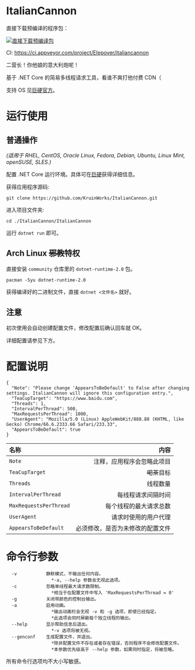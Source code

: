 # ItalianCannon

直接下载预编译的程序包：

[![直接下载预编译包](https://ci.appveyor.com/api/projects/status/rnt9jq5w7p0kdepa?svg=true)](https://ci.appveyor.com/api/projects/Elepover/ItalianCannon/artifacts/ItalianCannon.zip)

CI: https://ci.appveyor.com/project/Elepover/italiancannon

二营长！你他娘的意大利炮呢！

基于 .NET Core 的简易多线程请求工具，看谁不爽打他付费 CDN（

支持 OS 见[巨硬官方](https://github.com/dotnet/core/blob/master/release-notes/2.0/2.0-supported-os.md#net-core-20---supported-os-versions)。

# 运行使用

## 普通操作

*(适用于 RHEL, CentOS, Oracle Linux, Fedora, Debian, Ubuntu, Linux Mint, openSUSE, SLES.)*

配置 .NET Core 运行环境。具体可在[巨硬](https://www.microsoft.com/net)获得详细信息。

获得应用程序源码:

`git clone https://github.com/KruinWorks/ItalianCannon.git`

进入项目文件夹:

`cd ./ItalianCannon/ItalianCannon`

运行 `dotnet run` 即可。

## Arch Linux ~~邪教~~特权

直接安装 `community` 仓库里的 `dotnet-runtime-2.0` 包。

`pacman -Syu dotnet-runtime-2.0`

获得编译好的二进制文件，直接 `dotnet <文件名>` 就好。

## 注意

初次使用会自动创建配置文件，修改配置后确认回车就 OK。

详细配置请参见下方。

# 配置说明

```
{
  "Note": "Please change 'AppearsToBeDefault' to False after changing settings. ItalianCannon will ignore this configuration entry.",
  "TeaCupTarget": "https://www.baidu.com",
  "Threads": 1,
  "IntervalPerThread": 500,
  "MaxRequestsPerThread": 1000,
  "UserAgent": "Mozilla/5.0 (Linux) AppleWebKit/888.88 (KHTML, like Gecko) Chrome/66.6.2333.66 Safari/233.33",
  "AppearsToBeDefault": true
}
```

| 名称 | 内容 |
| :----- | -----: |
| `Note` | 注释，应用程序会忽略此项目 |
| `TeaCupTarget` | ~~喝茶~~目标 |
| `Threads` | 线程数量 |
| `IntervalPerThread` | 每线程请求间隔时间 |
| `MaxRequestsPerThread` | 每个线程的最大请求总数 |
| `UserAgent` | 请求时使用的用户代理 |
| `AppearsToBeDefault` | 必须修改，是否为未修改的配置文件 |

# 命令行参数

```
  -v           静默模式，不输出任何内容。
                 *-a, --help 参数会无视此选项。
  -c           忽略单线程最大请求数限制。
                 *相当于在配置文件中写入 'MaxRequestsPerThread = 0'
  -g           关闭带颜色的控制台输出。
  -a           启用动画。
                 *输出动画栏会无视 -v 和 -g 选项，即使已经指定。
                 *此选项会同时屏蔽每个独立线程的输出。
  --help       显示帮助信息后退出。
                 *-v 选项将被无视。
  --genconf    生成配置文件，并退出。
                 *除非配置文件不存在或者存在错误，否则程序不会修改配置文件。
                 *本参数优先级高于 --help 参数，如果同时指定，将被忽略。
```

 所有命令行选项均不大小写敏感。
